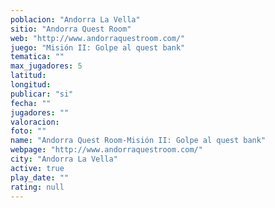 ```yaml
---
poblacion: "Andorra La Vella"
sitio: "Andorra Quest Room"
web: "http://www.andorraquestroom.com/"
juego: "Misión II: Golpe al quest bank"
tematica: ""
max_jugadores: 5
latitud: 
longitud: 
publicar: "si"
fecha: ""
jugadores: ""
valoracion: 
foto: ""
name: "Andorra Quest Room-Misión II: Golpe al quest bank"
webpage: "http://www.andorraquestroom.com/"
city: "Andorra La Vella"
active: true
play_date: ""
rating: null
---
```

